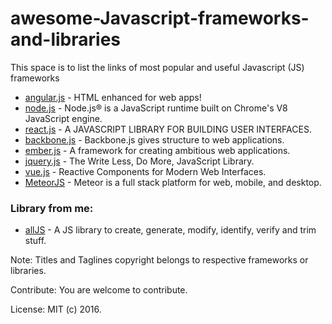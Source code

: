 # awesome-Javascript-frameworks-and-libraries
This space is to list the links of most popular and useful Javascript (JS) frameworks


* [angular.js](https://angularjs.org/) - HTML enhanced for web apps!
* [node.js](https://nodejs.org/en/) - Node.js® is a JavaScript runtime built on Chrome's V8 JavaScript engine.
* [react.js](https://facebook.github.io/react/) - A JAVASCRIPT LIBRARY FOR BUILDING USER INTERFACES.
* [backbone.js](http://backbonejs.org/) - Backbone.js gives structure to web applications.
* [ember.js](http://emberjs.com/) - A framework for creating ambitious web applications.
* [jquery.js](https://jquery.com/) - The Write Less, Do More, JavaScript Library.
* [vue.js](http://vuejs.org/) - Reactive Components for Modern Web Interfaces.
* [MeteorJS](https://www.meteor.com/) - Meteor is a full stack platform for web, mobile, and desktop.


### Library from me:

* [allJS](http://all.js.org) - A JS library to create, generate, modify, identify, verify and trim stuff.

Note: Titles and Taglines copyright belongs to respective frameworks or libraries.

Contribute: You are welcome to contribute.

License: MIT (c) 2016.
